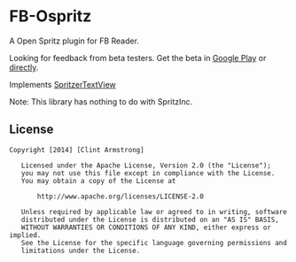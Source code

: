 FB-Ospritz
============

A Open Spritz plugin for FB Reader.

Looking for feedback from beta testers. Get the beta in [Google Play](https://play.google.com/apps/testing/net.clintarmstrong.fbreader.plugin.ospritz)
or [directly](https://github.com/clinta/FB-Ospritz/raw/master/net.clintarmstrong.fbreader.plugin.ospritz/net.clintarmstrong.fbreader.plugin.ospritz.apk).

Implements [SpritzerTextView](https://github.com/andrewgiang/SpritzerTextView)

Note: This library has nothing to do with SpritzInc.

License
------------
```
Copyright [2014] [Clint Armstrong]

   Licensed under the Apache License, Version 2.0 (the "License");
   you may not use this file except in compliance with the License.
   You may obtain a copy of the License at

       http://www.apache.org/licenses/LICENSE-2.0

   Unless required by applicable law or agreed to in writing, software
   distributed under the License is distributed on an "AS IS" BASIS,
   WITHOUT WARRANTIES OR CONDITIONS OF ANY KIND, either express or implied.
   See the License for the specific language governing permissions and
   limitations under the License.
```
